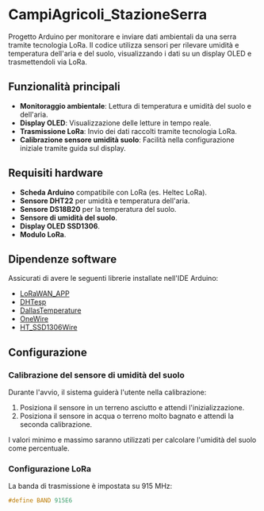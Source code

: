 # CampiAgricoli_StazioneSerra

Progetto Arduino per monitorare e inviare dati ambientali da una serra tramite tecnologia LoRa. Il codice utilizza sensori per rilevare umidità e temperatura dell'aria e del suolo, visualizzando i dati su un display OLED e trasmettendoli via LoRa.

## Funzionalità principali

- **Monitoraggio ambientale**: Lettura di temperatura e umidità del suolo e dell'aria.
- **Display OLED**: Visualizzazione delle letture in tempo reale.
- **Trasmissione LoRa**: Invio dei dati raccolti tramite tecnologia LoRa.
- **Calibrazione sensore umidità suolo**: Facilità nella configurazione iniziale tramite guida sul display.

## Requisiti hardware

- **Scheda Arduino** compatibile con LoRa (es. Heltec LoRa).
- **Sensore DHT22** per umidità e temperatura dell'aria.
- **Sensore DS18B20** per la temperatura del suolo.
- **Sensore di umidità del suolo**.
- **Display OLED SSD1306**.
- **Modulo LoRa**.

## Dipendenze software

Assicurati di avere le seguenti librerie installate nell'IDE Arduino:
- [LoRaWAN_APP](https://github.com/Heltec-Aaron-Lee/WiFi_Kit_series_LoRaWAN)
- [DHTesp](https://github.com/beegee-tokyo/DHTesp)
- [DallasTemperature](https://github.com/milesburton/Arduino-Temperature-Control-Library)
- [OneWire](https://github.com/PaulStoffregen/OneWire)
- [HT_SSD1306Wire](https://github.com/ThingPulse/esp8266-oled-ssd1306)

## Configurazione

### Calibrazione del sensore di umidità del suolo
Durante l'avvio, il sistema guiderà l'utente nella calibrazione:
1. Posiziona il sensore in un terreno asciutto e attendi l'inizializzazione.
2. Posiziona il sensore in acqua o terreno molto bagnato e attendi la seconda calibrazione.

I valori minimo e massimo saranno utilizzati per calcolare l'umidità del suolo come percentuale.

### Configurazione LoRa
La banda di trasmissione è impostata su 915 MHz:
```cpp
#define BAND 915E6
